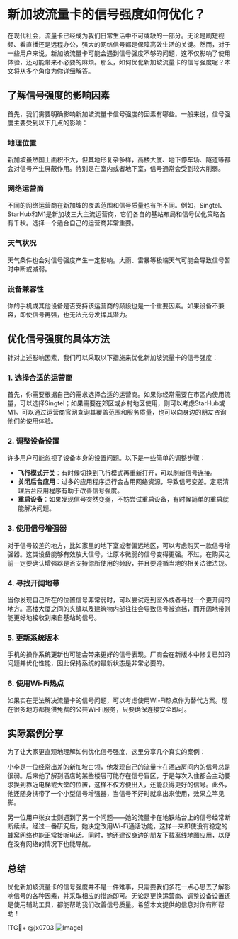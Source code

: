 # 新加坡流量卡的信号强度如何优化？

在现代社会，流量卡已经成为我们日常生活中不可或缺的一部分。无论是刷短视频、看直播还是远程办公，强大的网络信号都是保障高效生活的关键。然而，对于一些用户来说，新加坡流量卡可能会遇到信号强度不够的问题，这不仅影响了使用体验，还可能带来不必要的麻烦。那么，如何优化新加坡流量卡的信号强度呢？本文将从多个角度为你详细解答。

## 了解信号强度的影响因素

首先，我们需要明确影响新加坡流量卡信号强度的因素有哪些。一般来说，信号强度主要受到以下几点的影响：

### 地理位置
新加坡虽然国土面积不大，但其地形复杂多样，高楼大厦、地下停车场、隧道等都会对信号产生屏蔽作用。特别是在室内或者地下室，信号通常会受到较大削弱。

### 网络运营商
不同的网络运营商在新加坡的覆盖范围和信号质量也有所不同。例如，Singtel、StarHub和M1是新加坡三大主流运营商，它们各自的基站布局和信号优化策略各有千秋。选择一个适合自己的运营商非常重要。

### 天气状况
天气条件也会对信号强度产生一定影响。大雨、雷暴等极端天气可能会导致信号暂时中断或减弱。

### 设备兼容性
你的手机或其他设备是否支持该运营商的频段也是一个重要因素。如果设备不兼容，即使信号再强，也无法充分发挥其潜力。

## 优化信号强度的具体方法

针对上述影响因素，我们可以采取以下措施来优化新加坡流量卡的信号强度：

### 1. 选择合适的运营商
首先，你需要根据自己的需求选择合适的运营商。如果你经常需要在市区内使用流量，可以选择Singtel；如果需要在郊区或乡村地区使用，则可以考虑StarHub或M1。可以通过运营商官网查询其覆盖范围和服务质量，也可以向身边的朋友咨询他们的使用体验。

### 2. 调整设备设置
许多用户可能忽视了设备本身的设置问题。以下是一些简单的调整步骤：

- **飞行模式开关**：有时候切换到飞行模式再重新打开，可以刷新信号连接。
- **关闭后台应用**：过多的应用程序运行会占用网络资源，导致信号变差。定期清理后台应用程序有助于改善信号强度。
- **重启设备**：如果发现信号突然变弱，不妨尝试重启设备，有时候简单的重启就能解决问题。

### 3. 使用信号增强器
对于信号较差的地方，比如家里的地下室或者偏远地区，可以考虑购买一款信号增强器。这类设备能够有效放大信号，让原本微弱的信号变得更强。不过，在购买之前一定要确认增强器是否支持你所使用的频段，并且要遵循当地的相关法律法规。

### 4. 寻找开阔地带
当你发现自己所在的位置信号非常弱时，可以尝试走到室外或者寻找一个更开阔的地方。高楼大厦之间的夹缝以及建筑物内部往往会导致信号被遮挡，而开阔地带则能更好地接收到来自基站的信号。

### 5. 更新系统版本
手机的操作系统更新也可能会带来更好的信号表现。厂商会在新版本中修复已知的问题并优化性能，因此保持系统的最新状态是非常必要的。

### 6. 使用Wi-Fi热点
如果实在无法解决流量卡的信号问题，可以考虑使用Wi-Fi热点作为替代方案。现在很多地方都提供免费的公共Wi-Fi服务，只要确保连接安全即可。

## 实际案例分享

为了让大家更直观地理解如何优化信号强度，这里分享几个真实的案例：

小李是一位经常出差的新加坡白领，他发现自己的流量卡在酒店房间内的信号总是很弱。后来他了解到酒店的某些楼层可能存在信号盲区，于是每次入住都会主动要求换到靠近电梯或大堂的位置，这样不仅方便出入，还能获得更好的信号。此外，他还随身携带了一个小型信号增强器，当信号不好时就拿出来使用，效果立竿见影。

另一位用户张女士则遇到了另一个问题——她的流量卡在地铁站台上的信号经常断断续续。经过一番研究后，她决定改用Wi-Fi通话功能，这样一来即使没有稳定的蜂窝网络也能正常接听电话。同时，她还建议身边的朋友下载离线地图应用，以便在没有网络的情况下也能导航。

## 总结

优化新加坡流量卡的信号强度并不是一件难事，只需要我们多花一点心思去了解影响信号的各种因素，并采取相应的措施即可。无论是更换运营商、调整设备设置还是使用辅助工具，都能帮助我们改善信号质量。希望本文提供的信息对你有所帮助！

[TG💪+ @jx0703 ![Image](https://github.com/user-attachments/assets/dbca1d08-cadb-493c-b0ec-ad6f7a83f270)]